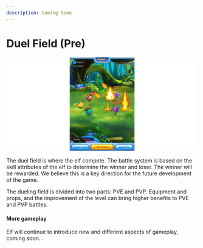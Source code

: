 ```yaml
---
description: Coming Soon
---
```


# Duel Field (Pre)

![](../.gitbook/assets/Fighting.jpg)

The duel field is where the elf compete. The battle system is based on the skill attributes of the elf to determine the winner and loser. The winner will be rewarded. We believe this is a key direction for the future development of the game.

The dueling field is divided into two parts: PVE and PVP. Equipment and props, and the improvement of the level can bring higher benefits to PVE and PVP battles.

#### More gameplay

Elf will continue to introduce new and different aspects of gameplay, coming soon...
